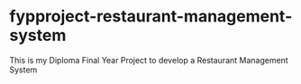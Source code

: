 # fypproject-restaurant-management-system
This is my Diploma Final Year Project to develop a Restaurant Management System
